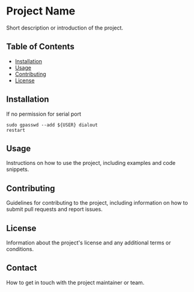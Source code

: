 # Project Name

Short description or introduction of the project.

## Table of Contents

- [Installation](#installation)
- [Usage](#usage)
- [Contributing](#contributing)
- [License](#license)

## Installation

If no permission for serial port

```
sudo gpasswd --add ${USER} dialout
restart
```

## Usage

Instructions on how to use the project, including examples and code snippets.

## Contributing

Guidelines for contributing to the project, including information on how to submit pull requests and report issues.

## License

Information about the project's license and any additional terms or conditions.

## Contact

How to get in touch with the project maintainer or team.
